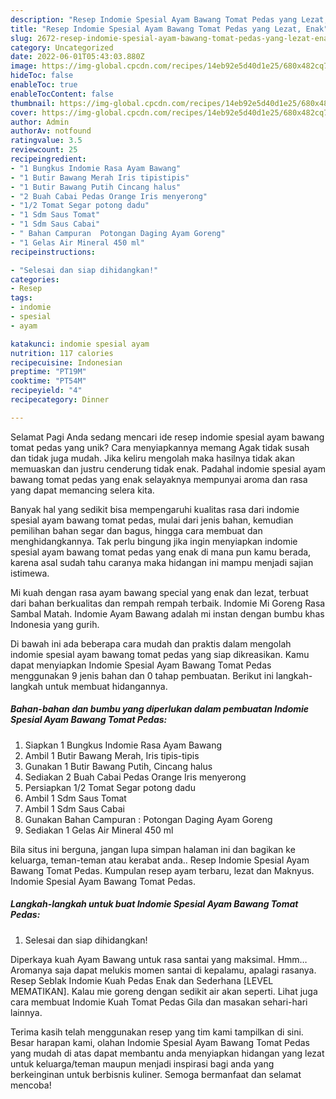 ```yaml
---
description: "Resep Indomie Spesial Ayam Bawang Tomat Pedas yang Lezat, Enak"
title: "Resep Indomie Spesial Ayam Bawang Tomat Pedas yang Lezat, Enak"
slug: 2672-resep-indomie-spesial-ayam-bawang-tomat-pedas-yang-lezat-enak
category: Uncategorized
date: 2022-06-01T05:43:03.880Z
image: https://img-global.cpcdn.com/recipes/14eb92e5d40d1e25/680x482cq70/indomie-spesial-ayam-bawang-tomat-pedas-foto-resep-utama.jpg
hideToc: false
enableToc: true
enableTocContent: false
thumbnail: https://img-global.cpcdn.com/recipes/14eb92e5d40d1e25/680x482cq70/indomie-spesial-ayam-bawang-tomat-pedas-foto-resep-utama.jpg
cover: https://img-global.cpcdn.com/recipes/14eb92e5d40d1e25/680x482cq70/indomie-spesial-ayam-bawang-tomat-pedas-foto-resep-utama.jpg
author: Admin
authorAv: notfound
ratingvalue: 3.5
reviewcount: 25
recipeingredient:
- "1 Bungkus Indomie Rasa Ayam Bawang"
- "1 Butir Bawang Merah Iris tipistipis"
- "1 Butir Bawang Putih Cincang halus"
- "2 Buah Cabai Pedas Orange Iris menyerong"
- "1/2 Tomat Segar potong dadu"
- "1 Sdm Saus Tomat"
- "1 Sdm Saus Cabai"
- " Bahan Campuran  Potongan Daging Ayam Goreng"
- "1 Gelas Air Mineral 450 ml"
recipeinstructions:

- "Selesai dan siap dihidangkan!"
categories:
- Resep
tags:
- indomie
- spesial
- ayam

katakunci: indomie spesial ayam 
nutrition: 117 calories
recipecuisine: Indonesian
preptime: "PT19M"
cooktime: "PT54M"
recipeyield: "4"
recipecategory: Dinner

---
```



Selamat Pagi Anda sedang mencari ide resep indomie spesial ayam bawang tomat pedas yang unik? Cara menyiapkannya memang Agak tidak susah dan tidak juga mudah. Jika keliru mengolah maka hasilnya tidak akan memuaskan dan justru cenderung tidak enak. Padahal indomie spesial ayam bawang tomat pedas yang enak selayaknya mempunyai aroma dan rasa yang dapat memancing selera kita.


Banyak hal yang sedikit bisa mempengaruhi kualitas rasa dari indomie spesial ayam bawang tomat pedas, mulai dari jenis bahan, kemudian pemilihan bahan segar dan bagus, hingga cara membuat dan menghidangkannya. Tak perlu bingung jika ingin menyiapkan indomie spesial ayam bawang tomat pedas yang enak di mana pun kamu berada, karena asal sudah tahu caranya maka hidangan ini mampu menjadi sajian istimewa.

Mi kuah dengan rasa ayam bawang special yang enak dan lezat, terbuat dari bahan berkualitas dan rempah rempah terbaik. Indomie Mi Goreng Rasa Sambal Matah. Indomie Ayam Bawang adalah mi instan dengan bumbu khas Indonesia yang gurih.


Di bawah ini ada beberapa cara mudah dan praktis dalam mengolah indomie spesial ayam bawang tomat pedas yang siap dikreasikan. Kamu dapat menyiapkan Indomie Spesial Ayam Bawang Tomat Pedas menggunakan 9 jenis bahan dan 0 tahap pembuatan. Berikut ini langkah-langkah untuk membuat hidangannya.

<!--inarticleads1-->

##### Bahan-bahan dan bumbu yang diperlukan dalam pembuatan Indomie Spesial Ayam Bawang Tomat Pedas:

1. Siapkan 1 Bungkus Indomie Rasa Ayam Bawang
1. Ambil 1 Butir Bawang Merah, Iris tipis-tipis
1. Gunakan 1 Butir Bawang Putih, Cincang halus
1. Sediakan 2 Buah Cabai Pedas Orange Iris menyerong
1. Persiapkan 1/2 Tomat Segar potong dadu
1. Ambil 1 Sdm Saus Tomat
1. Ambil 1 Sdm Saus Cabai
1. Gunakan  Bahan Campuran : Potongan Daging Ayam Goreng
1. Sediakan 1 Gelas Air Mineral 450 ml


Bila situs ini berguna, jangan lupa simpan halaman ini dan bagikan ke keluarga, teman-teman atau kerabat anda.. Resep Indomie Spesial Ayam Bawang Tomat Pedas. Kumpulan resep ayam terbaru, lezat dan Maknyus. Indomie Spesial Ayam Bawang Tomat Pedas. 

<!--inarticleads2-->

##### Langkah-langkah untuk buat Indomie Spesial Ayam Bawang Tomat Pedas:


1. Selesai dan siap dihidangkan!

Diperkaya kuah Ayam Bawang untuk rasa santai yang maksimal. Hmm… Aromanya saja dapat melukis momen santai di kepalamu, apalagi rasanya. Resep Seblak Indomie Kuah Pedas Enak dan Sederhana [LEVEL MEMATIKAN]. Kalau mie goreng dengan sedikit air akan seperti. Lihat juga cara membuat Indomie Kuah Tomat Pedas Gila dan masakan sehari-hari lainnya. 

Terima kasih telah menggunakan resep yang tim kami tampilkan di sini. Besar harapan kami, olahan Indomie Spesial Ayam Bawang Tomat Pedas yang mudah di atas dapat membantu anda menyiapkan hidangan yang lezat untuk keluarga/teman maupun menjadi inspirasi bagi anda yang berkeinginan untuk berbisnis kuliner. Semoga bermanfaat dan selamat mencoba!
